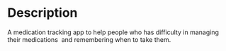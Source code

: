 # Description
A medication tracking app to help people who has difficulty in managing their medications  and remembering when to take them.
